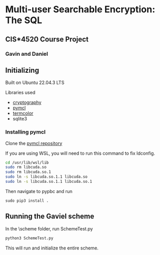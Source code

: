 # Multi-user Searchable Encryption: The SQL

## CIS\*4520 Course Project

### Gavin and Daniel

## Initializing

Built on Ubuntu 22.04.3 LTS

Libraries used

- [cryptography](https://pypi.org/project/cryptography/)
- [pymcl](https://github.com/Jemtaly/pymcl)
- [termcolor](https://pypi.org/project/termcolor/)
- sqlite3

### Installing pymcl

Clone the [pymcl repository](https://github.com/Jemtaly/pymcl)

If you are using WSL, you will need to run this command to fix ldconfig.

```bash
cd /usr/lib/wsl/lib
sudo rm libcuda.so
sudo rm libcuda.so.1
sudo ln -s libcuda.so.1.1 libcuda.so
sudo ln -s libcuda.so.1.1 libcuda.so.1
```

Then navigate to pypbc and run

```
sudo pip3 install .
```

## Running the Gaviel scheme

In the \scheme folder, run SchemeTest.py

```bash
python3 SchemeTest.py
```

This will run and initialize the entire scheme.

